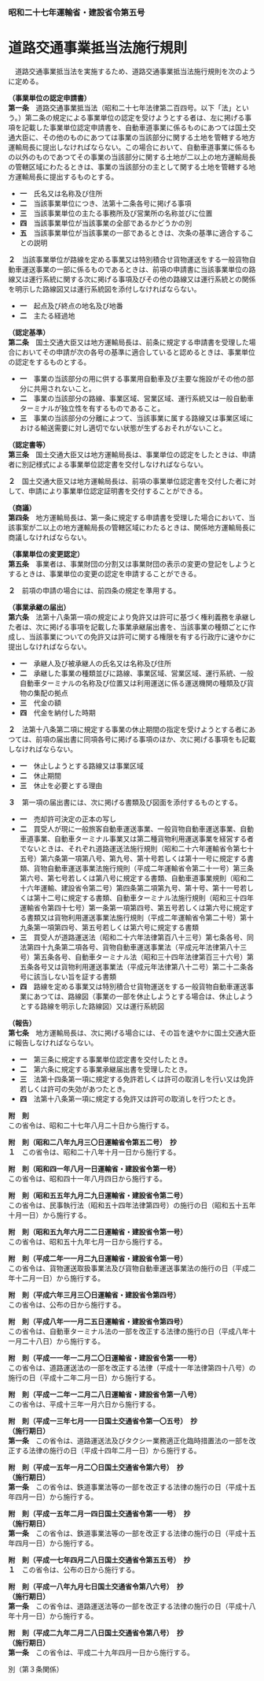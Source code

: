 ### 昭和二十七年運輸省・建設省令第五号  
# 道路交通事業抵当法施行規則  
　道路交通事業抵当法を実施するため、道路交通事業抵当法施行規則を次のように定める。  
  
**（事業単位の認定申請書）**  
**第一条**　道路交通事業抵当法（昭和二十七年法律第二百四号。以下「法」という。）第二条の規定による事業単位の認定を受けようとする者は、左に掲げる事項を記載した事業単位認定申請書を、自動車道事業に係るものにあつては国土交通大臣に、その他のものにあつては事業の当該部分に関する土地を管轄する地方運輸局長に提出しなければならない。この場合において、自動車道事業に係るもの以外のものであつてその事業の当該部分に関する土地が二以上の地方運輸局長の管轄区域にわたるときは、事業の当該部分の主として関する土地を管轄する地方運輸局長に提出するものとする。  
* **一**　氏名又は名称及び住所  
* **二**　当該事業単位につき、法第十二条各号に掲げる事項  
* **三**　当該事業単位の主たる事務所及び営業所の名称並びに位置  
* **四**　当該事業単位が当該事業の全部であるかどうかの別  
* **五**　当該事業単位が当該事業の一部であるときは、次条の基準に適合することの説明  
  
**２**　当該事業単位が路線を定める事業又は特別積合せ貨物運送をする一般貨物自動車運送事業の一部に係るものであるときは、前項の申請書に当該事業単位の路線又は運行系統に関する次に掲げる事項及びその他の路線又は運行系統との関係を明示した路線図又は運行系統図を添付しなければならない。  
* **一**　起点及び終点の地名及び地番  
* **二**　主たる経過地  
  
**（認定基準）**  
**第二条**　国土交通大臣又は地方運輸局長は、前条に規定する申請書を受理した場合においてその申請が次の各号の基準に適合していると認めるときは、事業単位の認定をするものとする。  
* **一**　事業の当該部分の用に供する事業用自動車及び主要な施設がその他の部分に共用されないこと。  
* **二**　事業の当該部分の路線、事業区域、営業区域、運行系統又は一般自動車ターミナルが独立性を有するものであること。  
* **三**　事業の当該部分の分離によつて、当該事業に属する路線又は事業区域における輸送需要に対し適切でない状態が生ずるおそれがないこと。  
  
**（認定書等）**  
**第三条**　国土交通大臣又は地方運輸局長は、事業単位の認定をしたときは、申請者に別記様式による事業単位認定書を交付しなければならない。  
  
**２**　国土交通大臣又は地方運輸局長は、前項の事業単位認定書を交付した者に対して、申請により事業単位認定証明書を交付することができる。  
  
**（商議）**  
**第四条**　地方運輸局長は、第一条に規定する申請書を受理した場合において、当該事案が二以上の地方運輸局長の管轄区域にわたるときは、関係地方運輸局長に商議しなければならない。  
  
**（事業単位の変更認定）**  
**第五条**　事業者は、事業財団の分割又は事業財団の表示の変更の登記をしようとするときは、事業単位の変更の認定を申請することができる。  
  
**２**　前項の申請の場合には、前四条の規定を準用する。  
  
**（事業承継の届出）**  
**第六条**　法第十八条第一項の規定により免許又は許可に基づく権利義務を承継した者は、次に掲げる事項を記載した事業承継届出書を、当該事業の種類ごとに作成し、当該事業についての免許又は許可に関する権限を有する行政庁に速やかに提出しなければならない。  
* **一**　承継人及び被承継人の氏名又は名称及び住所  
* **二**　承継した事業の種類並びに路線、事業区域、営業区域、運行系統、一般自動車ターミナルの名称及び位置又は利用運送に係る運送機関の種類及び貨物の集配の拠点  
* **三**　代金の額  
* **四**　代金を納付した時期  
  
**２**　法第十八条第二項に規定する事業の休止期間の指定を受けようとする者にあつては、前項の届出書に同項各号に掲げる事項のほか、次に掲げる事項をも記載しなければならない。  
* **一**　休止しようとする路線又は事業区域  
* **二**　休止期間  
* **三**　休止を必要とする理由  
  
**３**　第一項の届出書には、次に掲げる書類及び図面を添付するものとする。  
* **一**　売却許可決定の正本の写し  
* **二**　買受人が現に一般旅客自動車運送事業、一般貨物自動車運送事業、自動車道事業、自動車ターミナル事業又は第二種貨物利用運送事業を経営する者でないときは、それぞれ道路運送法施行規則（昭和二十六年運輸省令第七十五号）第六条第一項第八号、第九号、第十号若しくは第十一号に規定する書類、貨物自動車運送事業法施行規則（平成二年運輸省令第二十一号）第三条第六号、第七号若しくは第八号に規定する書類、自動車道事業規則（昭和二十六年運輸、建設省令第二号）第四条第二項第九号、第十号、第十一号若しくは第十二号に規定する書類、自動車ターミナル法施行規則（昭和三十四年運輸省令第四十七号）第一条第一項第四号、第五号若しくは第六号に規定する書類又は貨物利用運送事業法施行規則（平成二年運輸省令第二十号）第十九条第一項第四号、第五号若しくは第六号に規定する書類  
* **三**　買受人が道路運送法（昭和二十六年法律第百八十三号）第七条各号、同法第四十九条第二項各号、貨物自動車運送事業法（平成元年法律第八十三号）第五条各号、自動車ターミナル法（昭和三十四年法律第百三十六号）第五条各号又は貨物利用運送事業法（平成元年法律第八十二号）第二十二条各号に該当しない旨を証する書類  
* **四**　路線を定める事業又は特別積合せ貨物運送をする一般貨物自動車運送事業にあつては、路線図（事業の一部を休止しようとする場合は、休止しようとする路線を明示した路線図）又は運行系統図  
  
**（報告）**  
**第七条**　地方運輸局長は、次に掲げる場合には、その旨を速やかに国土交通大臣に報告しなければならない。  
* **一**　第三条に規定する事業単位認定書を交付したとき。  
* **二**　第六条に規定する事業承継届出書を受理したとき。  
* **三**　法第十四条第一項に規定する免許若しくは許可の取消しを行い又は免許若しくは許可の失効があつたとき。  
* **四**　法第十八条第一項に規定する免許又は許可の取消しを行つたとき。  
  
**附　則**  
この省令は、昭和二十七年八月二十日から施行する。  
  
**附　則（昭和二八年九月三〇日運輸省令第五二号）　抄**  
**１**　この省令は、昭和二十八年十月一日から施行する。  
  
**附　則（昭和四一年八月一日運輸省・建設省令第一号）**  
この省令は、昭和四十一年八月四日から施行する。  
  
**附　則（昭和五五年九月二九日運輸省・建設省令第二号）**  
この省令は、民事執行法（昭和五十四年法律第四号）の施行の日（昭和五十五年十月一日）から施行する。  
  
**附　則（昭和五九年六月二二日運輸省・建設省令第一号）**  
この省令は、昭和五十九年七月一日から施行する。  
  
**附　則（平成二年一一月二九日運輸省・建設省令第一号）**  
この省令は、貨物運送取扱事業法及び貨物自動車運送事業法の施行の日（平成二年十二月一日）から施行する。  
  
**附　則（平成六年三月三〇日運輸省・建設省令第四号）**  
この省令は、公布の日から施行する。  
  
**附　則（平成八年一一月二五日運輸省・建設省令第四号）**  
この省令は、自動車ターミナル法の一部を改正する法律の施行の日（平成八年十一月二十八日）から施行する。  
  
**附　則（平成一一年一二月二〇日運輸省・建設省令第一一号）**  
この省令は、道路運送法の一部を改正する法律（平成十一年法律第四十八号）の施行の日（平成十二年二月一日）から施行する。  
  
**附　則（平成一二年一二月二八日運輸省・建設省令第一八号）**  
この省令は、平成十三年一月六日から施行する。  
  
**附　則（平成一三年七月一一日国土交通省令第一〇五号）　抄**  
**（施行期日）**  
**第一条**　この省令は、道路運送法及びタクシー業務適正化臨時措置法の一部を改正する法律の施行の日（平成十四年二月一日）から施行する。  
  
**附　則（平成一五年一月二〇日国土交通省令第六号）　抄**  
**（施行期日）**  
**第一条**　この省令は、鉄道事業法等の一部を改正する法律の施行の日（平成十五年四月一日）から施行する。  
  
**附　則（平成一五年二月一四日国土交通省令第一一号）　抄**  
**（施行期日）**  
**第一条**　この省令は、鉄道事業法等の一部を改正する法律の施行の日（平成十五年四月一日）から施行する。  
  
**附　則（平成一七年四月二八日国土交通省令第五五号）　抄**  
**１**　この省令は、公布の日から施行する。  
  
**附　則（平成一八年九月七日国土交通省令第八六号）　抄**  
**（施行期日）**  
**第一条**　この省令は、道路運送法等の一部を改正する法律の施行の日（平成十八年十月一日）から施行する。  
  
**附　則（平成二九年二月二八日国土交通省令第八号）　抄**  
**（施行期日）**  
**第一条**　この省令は、平成二十九年四月一日から施行する。  
  
別（第３条関係）  

          
        
